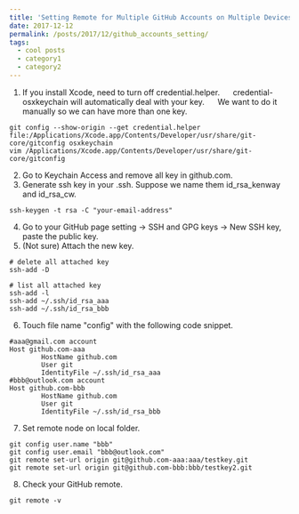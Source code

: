 ```yaml
---
title: 'Setting Remote for Multiple GitHub Accounts on Multiple Devices'
date: 2017-12-12
permalink: /posts/2017/12/github_accounts_setting/
tags:
  - cool posts
  - category1
  - category2
---
```

	
1. If you install Xcode, need to turn off credential.helper. 
    credential-osxkeychain will automatically deal with your key. 
    We want to do it manually so we can have more than one key.
```
git config --show-origin --get credential.helper
file:/Applications/Xcode.app/Contents/Developer/usr/share/git-core/gitconfig osxkeychain
vim /Applications/Xcode.app/Contents/Developer/usr/share/git-core/gitconfig
```
2. Go to Keychain Access and remove all key in github.com.
3. Generate ssh key in your .ssh. Suppose we name them id_rsa_kenway and id_rsa_cw.
```
ssh-keygen -t rsa -C "your-email-address"
```
4. Go to your GitHub page setting -> SSH and GPG keys -> New SSH key, paste the public key.
5. (Not sure) Attach the new key.
```
# delete all attached key
ssh-add -D

# list all attached key
ssh-add -l
ssh-add ~/.ssh/id_rsa_aaa
ssh-add ~/.ssh/id_rsa_bbb

```

6. Touch file name "config" with the following code snippet.

```
#aaa@gmail.com account
Host github.com-aaa
        HostName github.com
        User git
        IdentityFile ~/.ssh/id_rsa_aaa
#bbb@outlook.com account
Host github.com-bbb
        HostName github.com
        User git
        IdentityFile ~/.ssh/id_rsa_bbb
```

7. Set remote node on local folder.
```
git config user.name "bbb"
git config user.email "bbb@outlook.com"
git remote set-url origin git@github.com-aaa:aaa/testkey.git
git remote set-url origin git@github.com-bbb:bbb/testkey2.git
```
8. Check your GitHub remote.
```
git remote -v
```

